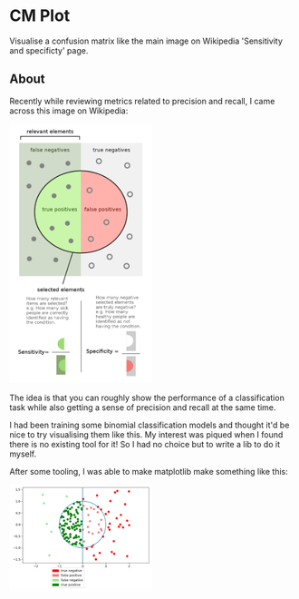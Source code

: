 # CM Plot

Visualise a confusion matrix like the main image on Wikipedia 'Sensitivity and specificty' page.

## About

Recently while reviewing metrics related to precision and recall, I came across this image on Wikipedia:

<img src="/Sensitivity_and_specificity_1.01.png" width="50%" height="50%">

The idea is that you can roughly show the performance of a classification task while also getting a sense of precision and recall at the same time.

I had been training some binomial classification models and thought it'd be nice to try visualising them like this. My interest was piqued when I found there is no existing tool for it! So I had no choice but to write a lib to do it myself.

After some tooling, I was able to make matplotlib make something like this:

<img src="/plot.png" width="50%" height="50%">